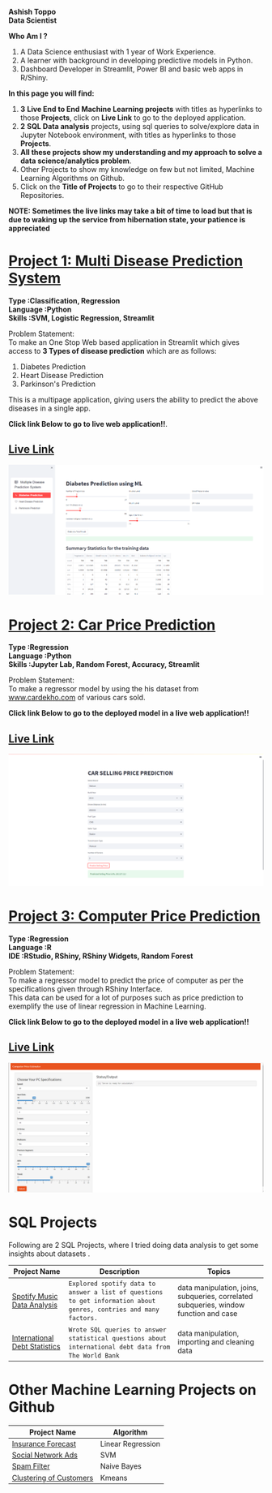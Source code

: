 **Ashish Toppo**  
**Data Scientist**  

**Who Am I ?**   
1. A Data Science enthusiast with 1 year of Work Experience.
2. A learner with background in developing predictive models in Python.
3. Dashboard Developer in Streamlit, Power BI and basic web apps in R/Shiny. 

**In this page you will find:**  
1. **3** **Live End to End Machine Learning projects** with titles as hyperlinks to those **Projects**, click on **Live Link** to go to the deployed application.  
2. **2** **SQL Data analysis** projects, using sql queries to solve/explore data in Jupyter Notebook environment, with titles as hyperlinks to those **Projects**.  
3. **All these projects show my understanding and my approach to solve a data science/analytics problem**.  
4. Other Projects to show my knowledge on few but not limited, Machine Learning Algorithms on Github.  
5. Click on the **Title of Projects** to go to their respective GitHub Repositories.  
  
**NOTE: Sometimes the live links may take a bit of time to load but that is due to waking up the service from hibernation state, your patience is appreciated** 

# [Project 1: Multi Disease Prediction System](https://github.com/Tashish97/multiDiseasePredict)
**Type      :Classification, Regression**   
**Language  :Python**  
**Skills    :SVM, Logistic Regression, Streamlit**  
 
Problem Statement:  
To make an One Stop Web based application in Streamlit which gives access to **3 Types of disease prediction** which are as follows:  
1. Diabetes Prediction  
2. Heart Disease Prediction  
3. Parkinson's Prediction  
  
  This is a multipage application, giving users the ability to predict the above diseases in a single app.  

**Click link Below to go to live web application!!**. 
## [Live Link](https://tashish97-multidiseasepredict-app-z1stmq.streamlit.app/)  

![](images/mdp.PNG)  

# [Project 2: Car Price Prediction](https://github.com/Tashish97/Car_Price_Prediction_v2)
**Type      :Regression**  
**Language  :Python**  
**Skills    :Jupyter Lab, Random Forest, Accuracy, Streamlit**  
 
Problem Statement:  
To make a regressor model by using the his dataset from www.cardekho.com of various cars sold.  
  
**Click link Below to go to the deployed model in a live web application!!**   
## [Live Link](https://cpp-sqg7.onrender.com/)  

![](images/cpp.PNG)  

# [Project 3: Computer Price Prediction](https://github.com/Tashish97/Model1)
**Type      :Regression**  
**Language  :R**   
**IDE       :RStudio, RShiny, RShiny Widgets, Random Forest**  
 
Problem Statement:  
To make a regressor model to predict the price of computer as per the specifications given through RShiny Interface.  
This data can be used for a lot of purposes such as price prediction to exemplify the use of linear regression in Machine Learning.  

**Click link Below to go to the deployed model in a live web application!!**   
## [Live Link](https://tashish97.shinyapps.io/computerpp/)  

![](images/ppp.png)  

# SQL Projects  
  
Following are 2 SQL Projects, where I tried doing data analysis to get some insights about datasets .  

**Project Name**  | **Description**   |  **Topics**
------------- | ------------- | ------------------
[Spotify Music Data Analysis](https://github.com/Tashish97/sql-projects/tree/main/music-store-sql)  | `Explored spotify data to answer a list of questions to get information about genres, contries and many factors.` | data manipulation, joins, subqueries, correlated subqueries, window function and case
[International Debt Statistics](https://github.com/Tashish97/sql-projects/tree/main/international-debt)  | `Wrote SQL queries to answer statistical questions about international debt data from The World Bank`  | data manipulation, importing and cleaning data  
  
  

# Other Machine Learning Projects on Github  

**Project Name**  | **Algorithm**    
------------- | ------------- 
[Insurance Forecast ](https://github.com/Tashish97/Linear-Regression)  | Linear Regression  
[Social Network Ads ](https://github.com/Tashish97/SVM)  |  SVM  
[Spam Filter](https://github.com/Tashish97/Naive-Bayes-NLP-)  |  Naive Bayes 
[Clustering of Customers](https://github.com/Tashish97/KMeans)  | Kmeans  
